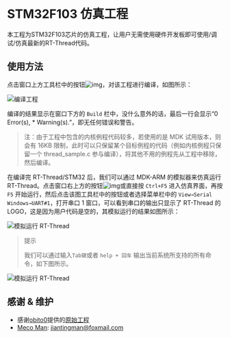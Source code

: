 # STM32F103 仿真工程

本工程为STM32F103芯片的仿真工程，让用户无需使用硬件开发板即可使用/调试/仿真最新的RT-Thread代码。



## 使用方法

点击窗口上方工具栏中的按钮![img](https://www.rt-thread.org/document/site/tutorial/quick-start/stm32f103-simulator/figures/compile.jpg)，对该工程进行编译，如图所示：

![编译工程](https://www.rt-thread.org/document/site/tutorial/quick-start/stm32f103-simulator/figures/project1.png)

编译的结果显示在窗口下方的 `Build` 栏中，没什么意外的话，最后一行会显示“0 Error(s), * Warning(s).”，即无任何错误和警告。

> 注：由于工程中包含的内核例程代码较多，若使用的是 MDK 试用版本，则会有 16KB 限制，此时可以只保留某个目标例程的代码（例如内核例程只保留一个 thread_sample.c 参与编译），将其他不用的例程先从工程中移除，然后编译。

在编译完 RT-Thread/STM32 后，我们可以通过 MDK-ARM 的模拟器来仿真运行 RT-Thread。点击窗口右上方的按钮![img](https://www.rt-thread.org/document/site/tutorial/quick-start/stm32f103-simulator/figures/debug.jpg)或直接按 `Ctrl+F5` 进入仿真界面，再按 `F5` 开始运行，然后点击该图工具栏中的按钮或者选择菜单栏中的 `View→Serial Windows→UART#1`，打开串口 1 窗口，可以看到串口的输出只显示了 RT-Thread 的 LOGO，这是因为用户代码是空的，其模拟运行的结果如图所示：

![模拟运行 RT-Thread](https://www.rt-thread.org/document/site/tutorial/quick-start/stm32f103-simulator/figures/10.png)



> 提示
>
> 我们可以通过输入`Tab键`或者 `help + 回车` 输出当前系统所支持的所有命令，如下图所示。

![模拟运行 RT-Thread](https://www.rt-thread.org/document/site/tutorial/quick-start/stm32f103-simulator/figures/6.png)



## 感谢 & 维护

- 感谢[obito0](https://github.com/obito0)提供的[原始工程](../stm32f103-mini-system)
- [Meco Man](https://github.com/mysterywolf): jiantingman@foxmail.com